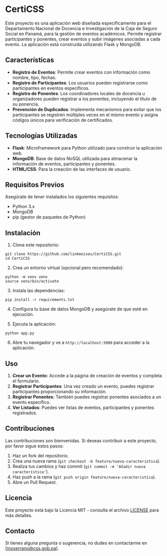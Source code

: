 # CertiCSS

Este proyecto es una aplicación web diseñada específicamente para el Departamento Nacional de Docencia e Investigación de la Caja de Seguro Social en Panamá, para la gestión de eventos académicos. Permite registrar participantes y ponentes, crear eventos y subir imágenes asociadas a cada evento. La aplicación está construida utilizando Flask y MongoDB.

## Características

- **Registro de Eventos**: Permite crear eventos con información como nombre, tipo, fechas.
- **Registro de Participantes**: Los usuarios pueden registrarse como participantes en eventos específicos.
- **Registro de Ponentes**: Los coordinadores locales de docencia u organizadores pueden registrar a los ponentes, incluyendo el título de su ponencia.
- **Prevención de Duplicados**: Implementa mecanismos para evitar que los participantes se registren múltiples veces en el mismo evento y asigna códigos únicos para verificación de certificados.

## Tecnologías Utilizadas

- **Flask**: Microframework para Python utilizado para construir la aplicación web.
- **MongoDB**: Base de datos NoSQL utilizada para almacenar la información de eventos, participantes y ponentes.
- **HTML/CSS**: Para la creación de las interfaces de usuario.

## Requisitos Previos

Asegúrate de tener instalados los siguientes requisitos:

- Python 3.x
- MongoDB
- pip (gestor de paquetes de Python)

## Instalación

1. Clona este repositorio:
```
git clone https://github.com/linkmoises/CertiCSS.git
cd CertiCSS
```

2. Crea un entorno virtual (opcional pero recomendado):
```
python -m venv venv
source venv/bin/activate
```

3. Instala las dependencias:
```
pip install -r requirements.txt
```

4. Configura tu base de datos MongoDB y asegúrate de que esté en ejecución.

5. Ejecuta la aplicación:
```
python app.py
```

6. Abre tu navegador y ve a `http://localhost:5000` para acceder a la aplicación.

## Uso

1. **Crear un Evento**: Accede a la página de creación de eventos y completa el formulario.
2. **Registrar Participantes**: Una vez creado un evento, puedes registrar participantes proporcionando su información.
3. **Registrar Ponentes**: También puedes registrar ponentes asociados a un evento específico.
4. **Ver Listados**: Puedes ver listas de eventos, participantes y ponentes registrados.

## Contribuciones

Las contribuciones son bienvenidas. Si deseas contribuir a este proyecto, por favor sigue estos pasos:

1. Haz un fork del repositorio.
2. Crea una nueva rama (`git checkout -b feature/nueva-caracteristica`).
3. Realiza tus cambios y haz commit (`git commit -m 'Añadir nueva característica'`).
4. Haz push a la rama (`git push origin feature/nueva-caracteristica`).
5. Abre un Pull Request.

## Licencia

Este proyecto está bajo la Licencia MIT - consulta el archivo [LICENSE](LICENSE) para más detalles.

## Contacto

Si tienes alguna pregunta o sugerencia, no dudes en contactarme en [moserrano@css.gob.pa].